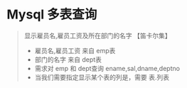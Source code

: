 # Mysql 多表查询

> 显示雇员名,雇员工资及所在部门的名字 【笛卡尔集】
> - 雇员名,雇员工资 来自 emp表 <br>
> - 部门的名字 来自 dept表 <br>
> - 需求对 emp 和 dept查询  ename,sal,dname,deptno <br>
> - 当我们需要指定显示某个表的列是，需要 表.列表 <br>
>
```sql
```

>
>
>
>
```sql

```

>
>
>
>
>
```sql

```

>
>
>
>
```sql

```

>
>